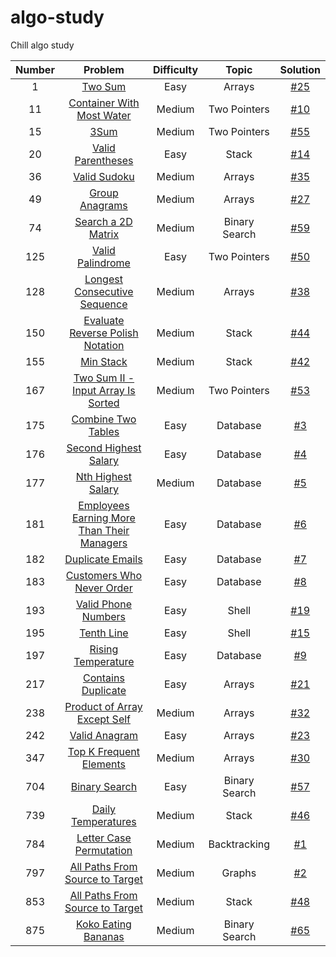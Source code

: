 # algo-study
Chill algo study

| Number |                                                             Problem                                                             | Difficulty |     Topic     |        Solution         |
|:------:|:-------------------------------------------------------------------------------------------------------------------------------:|:----------:|:-------------:|:-----------------------:|
|   1    |                                        [Two Sum](https://leetcode.com/problems/two-sum/)                                        |    Easy    |    Arrays     | [#25](/../../issues/25) |
|   11   |                      [Container With Most Water](https://leetcode.com/problems/container-with-most-water/)                      |   Medium   | Two Pointers  | [#10](/../../issues/10) |
|   15   |                                           [3Sum](https://leetcode.com/problems/3sum/)                                           |   Medium   | Two Pointers  | [#55](/../../issues/55) |
|   20   |                              [Valid Parentheses](https://leetcode.com/problems/valid-parentheses/)                              |    Easy    |     Stack     | [#14](/../../issues/14) |
|   36   |                                   [Valid Sudoku](https://leetcode.com/problems/valid-sudoku/)                                   |   Medium   |    Arrays     | [#35](/../../issues/35) |
|   49   |                                 [Group Anagrams](https://leetcode.com/problems/group-anagrams/)                                 |   Medium   |    Arrays     | [#27](/../../issues/27) |
|   74   |                             [Search a 2D Matrix](https://leetcode.com/problems/search-a-2d-matrix/)                             |   Medium   | Binary Search | [#59](/../../issues/59) |
|  125   |                               [Valid Palindrome](https://leetcode.com/problems/valid-palindrome/)                               |    Easy    | Two Pointers  | [#50](/../../issues/50) |
|  128   |                   [Longest Consecutive Sequence](https://leetcode.com/problems/longest-consecutive-sequence/)                   |   Medium   |    Arrays     | [#38](/../../issues/38) |
|  150   |               [Evaluate Reverse Polish Notation](https://leetcode.com/problems/evaluate-reverse-polish-notation/)               |   Medium   |     Stack     | [#44](/../../issues/44) |
|  155   |                                      [Min Stack](https://leetcode.com/problems/min-stack/)                                      |   Medium   |     Stack     | [#42](/../../issues/42) |
|  167   |        [Two Sum II - Input Array Is Sorted](https://leetcode.com/problems/two-sum-ii-input-array-is-sorted/description/)        |   Medium   | Two Pointers  | [#53](/../../issues/53) |
|  175   |                             [Combine Two Tables](https://leetcode.com/problems/combine-two-tables/)                             |    Easy    |   Database    |  [#3](/../../issues/3)  |
|  176   |                          [Second Highest Salary](https://leetcode.com/problems/second-highest-salary/)                          |    Easy    |   Database    |  [#4](/../../issues/4)  |
|  177   |                             [Nth Highest Salary](https://leetcode.com/problems/nth-highest-salary/)                             |   Medium   |   Database    |  [#5](/../../issues/5)  |
|  181   |     [Employees Earning More Than Their Managers](https://leetcode.com/problems/employees-earning-more-than-their-managers/)     |    Easy    |   Database    |  [#6](/../../issues/6)  |
|  182   |                               [Duplicate Emails](https://leetcode.com/problems/duplicate-emails/)                               |    Easy    |   Database    |  [#7](/../../issues/7)  |
|  183   |                      [Customers Who Never Order](https://leetcode.com/problems/customers-who-never-order/)                      |    Easy    |   Database    |  [#8](/../../issues/8)  |
|  193   |                            [Valid Phone Numbers](https://leetcode.com/problems/valid-phone-numbers/)                            |    Easy    |     Shell     | [#19](/../../issues/19) |
|  195   |                                     [Tenth Line](https://leetcode.com/problems/tenth-line/)                                     |    Easy    |     Shell     | [#15](/../../issues/15) |
|  197   |                             [Rising Temperature](https://leetcode.com/problems/rising-temperature/)                             |    Easy    |   Database    |  [#9](/../../issues/9)  |
|  217   |                             [Contains Duplicate](https://leetcode.com/problems/contains-duplicate/)                             |    Easy    |    Arrays     | [#21](/../../issues/21) |
|  238   |                   [Product of Array Except Self](https://leetcode.com/problems/product-of-array-except-self/)                   |   Medium   |    Arrays     | [#32](/../../issues/32) |
|  242   |                                  [Valid Anagram](https://leetcode.com/problems/valid-anagram/)                                  |    Easy    |    Arrays     | [#23](/../../issues/23) |
|  347   |                        [Top K Frequent Elements](https://leetcode.com/problems/top-k-frequent-elements/)                        |   Medium   |    Arrays     | [#30](/../../issues/30) |
|  704   |                                  [Binary Search](https://leetcode.com/problems/binary-search/)                                  |    Easy    | Binary Search | [#57](/../../issues/57) |
|  739   |                             [Daily Temperatures](https://leetcode.com/problems/daily-temperatures/)                             |   Medium   |     Stack     | [#46](/../../issues/46) |
|  784   |                        [Letter Case Permutation](https://leetcode.com/problems/letter-case-permutation/)                        |   Medium   | Backtracking  |  [#1](/../../issues/1)  |
|  797   |                [All Paths From Source to Target](https://leetcode.com/problems/all-paths-from-source-to-target/)                |   Medium   |    Graphs     |  [#2](/../../issues/2)  |
|  853   |                           [All Paths From Source to Target](https://leetcode.com/problems/car-fleet/)                           |   Medium   |     Stack     | [#48](/../../issues/48) |
|  875   |                           [Koko Eating Bananas](https://leetcode.com/problems/koko-eating-bananas/)                           |   Medium   |     Binary Search     | [#65](/../../issues/65) |
